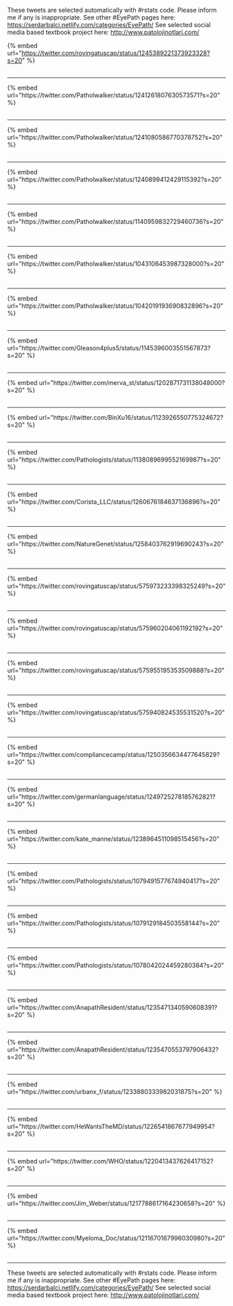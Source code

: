 

These tweets are selected automatically with #rstats code. Please inform me if any is inappropriate.
See other #EyePath pages here: https://serdarbalci.netlify.com/categories/EyePath/ 
See selected social media based textbook project here: http://www.patolojinotlari.com/

{% embed url="https://twitter.com/rovingatuscap/status/1245389221373923328?s=20" %}<br>
<br>
<hr>
{% embed url="https://twitter.com/Patholwalker/status/1241261807630573571?s=20" %}<br>
<br>
<hr>
{% embed url="https://twitter.com/Patholwalker/status/1241080586770378752?s=20" %}<br>
<br>
<hr>
{% embed url="https://twitter.com/Patholwalker/status/1240899412429115392?s=20" %}<br>
<br>
<hr>
{% embed url="https://twitter.com/Patholwalker/status/1140959832729460736?s=20" %}<br>
<br>
<hr>
{% embed url="https://twitter.com/Patholwalker/status/1043106453987328000?s=20" %}<br>
<br>
<hr>
{% embed url="https://twitter.com/Patholwalker/status/1042019193690832896?s=20" %}<br>
<br>
<hr>
{% embed url="https://twitter.com/Gleason4plus5/status/1145396003551567873?s=20" %}<br>
<br>
<hr>
{% embed url="https://twitter.com/merva_st/status/1202871731138048000?s=20" %}<br>
<br>
<hr>
{% embed url="https://twitter.com/BinXu16/status/1123926550775324672?s=20" %}<br>
<br>
<hr>
{% embed url="https://twitter.com/Pathologists/status/1138089699552169987?s=20" %}<br>
<br>
<hr>
{% embed url="https://twitter.com/Corista_LLC/status/1260676184637136896?s=20" %}<br>
<br>
<hr>
{% embed url="https://twitter.com/NatureGenet/status/1258403762919690243?s=20" %}<br>
<br>
<hr>
{% embed url="https://twitter.com/rovingatuscap/status/575973233398325249?s=20" %}<br>
<br>
<hr>
{% embed url="https://twitter.com/rovingatuscap/status/575960204061192192?s=20" %}<br>
<br>
<hr>
{% embed url="https://twitter.com/rovingatuscap/status/575955195353509888?s=20" %}<br>
<br>
<hr>
{% embed url="https://twitter.com/rovingatuscap/status/575940824535531520?s=20" %}<br>
<br>
<hr>
{% embed url="https://twitter.com/compliancecamp/status/1250356634477645829?s=20" %}<br>
<br>
<hr>
{% embed url="https://twitter.com/germanlanguage/status/1249725278185762821?s=20" %}<br>
<br>
<hr>
{% embed url="https://twitter.com/kate_manne/status/1238964511098515456?s=20" %}<br>
<br>
<hr>
{% embed url="https://twitter.com/Pathologists/status/1079491577674940417?s=20" %}<br>
<br>
<hr>
{% embed url="https://twitter.com/Pathologists/status/1079129184503558144?s=20" %}<br>
<br>
<hr>
{% embed url="https://twitter.com/Pathologists/status/1078042024459280384?s=20" %}<br>
<br>
<hr>
{% embed url="https://twitter.com/AnapathResident/status/1235471340590608391?s=20" %}<br>
<br>
<hr>
{% embed url="https://twitter.com/AnapathResident/status/1235470553797906432?s=20" %}<br>
<br>
<hr>
{% embed url="https://twitter.com/urbanx_f/status/1233880333982031875?s=20" %}<br>
<br>
<hr>
{% embed url="https://twitter.com/HeWantsTheMD/status/1226541867677949954?s=20" %}<br>
<br>
<hr>
{% embed url="https://twitter.com/WHO/status/1220413437626417152?s=20" %}<br>
<br>
<hr>
{% embed url="https://twitter.com/Jim_Weber/status/1217788617164230658?s=20" %}<br>
<br>
<hr>
{% embed url="https://twitter.com/Myeloma_Doc/status/1211670167996030980?s=20" %}<br>
<br>
<hr>


These tweets are selected automatically with #rstats code. Please inform me if any is inappropriate.
See other #EyePath pages here: https://serdarbalci.netlify.com/categories/EyePath/ 
See selected social media based textbook project here: http://www.patolojinotlari.com/
